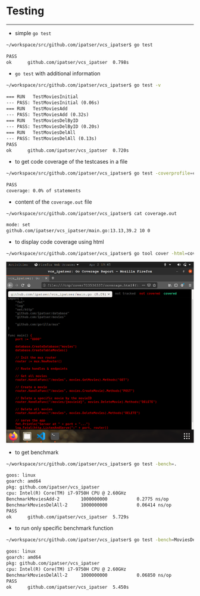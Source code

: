 # Testing
---

- simple `go test`
```bash
~/workspace/src/github.com/ipatser/vcs_ipatser$ go test
```
```
PASS
ok  	github.com/ipatser/vcs_ipatser	0.798s
```

- `go test` with additional information
```bash
~/workspace/src/github.com/ipatser/vcs_ipatser$ go test -v
```
```
=== RUN   TestMoviesInitial
--- PASS: TestMoviesInitial (0.06s)
=== RUN   TestMoviesAdd
--- PASS: TestMoviesAdd (0.32s)
=== RUN   TestMoviesDelByID
--- PASS: TestMoviesDelByID (0.20s)
=== RUN   TestMoviesDelAll
--- PASS: TestMoviesDelAll (0.13s)
PASS
ok  	github.com/ipatser/vcs_ipatser	0.720s
```

- to get code coverage of the testcases in a file
```bash
~/workspace/src/github.com/ipatser/vcs_ipatser$ go test -coverprofile=coverage.out
```
```
PASS
coverage: 0.0% of statements
```

- content of the `coverage.out` file
```bash
~/workspace/src/github.com/ipatser/vcs_ipatser$ cat coverage.out 
```
```
mode: set
github.com/ipatser/vcs_ipatser/main.go:13.13,39.2 10 0
```

- to display code coverage using html
```bash
~/workspace/src/github.com/ipatser/vcs_ipatser$ go tool cover -html=coverage.out
```

![vcs_ipatser.coverage.png](/static/vcs_ipatser.coverage.png)

- to get benchmark
```bash
~/workspace/src/github.com/ipatser/vcs_ipatser$ go test -bench=.
```
```
goos: linux
goarch: amd64
pkg: github.com/ipatser/vcs_ipatser
cpu: Intel(R) Core(TM) i7-9750H CPU @ 2.60GHz
BenchmarkMoviesAdd-2      	1000000000	         0.2775 ns/op
BenchmarkMoviesDelAll-2   	1000000000	         0.06414 ns/op
PASS
ok  	github.com/ipatser/vcs_ipatser	5.729s
```

- to run only specific benchmark function
```bash
~/workspace/src/github.com/ipatser/vcs_ipatser$ go test -bench=MoviesDelAll
```
```
goos: linux
goarch: amd64
pkg: github.com/ipatser/vcs_ipatser
cpu: Intel(R) Core(TM) i7-9750H CPU @ 2.60GHz
BenchmarkMoviesDelAll-2   	1000000000	         0.06850 ns/op
PASS
ok  	github.com/ipatser/vcs_ipatser	5.450s
```
